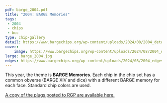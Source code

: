 ```yaml
---
pdf: barge_2004.pdf
title: "2004: BARGE Memories"
tags:
 - 2004
 - chips
 - bcc
type: chip-gallery
detail: https://www.bargechips.org/wp-content/uploads/2024/08/2004_detail.jpg
cover:
    image: https://www.bargechips.org/wp-content/uploads/2024/08/2004_detail.jpg
large: barge_2004.jpg
edges: https://www.bargechips.org/wp-content/uploads/2024/08/2004_edges.jpg
---
```

		
This year, the theme is **BARGE Memories**. Each chip in the chip set has a
common obverse (BARGE XIV and dice) with a different BARGE memory for each
face. Standard chip colors are used.

[A copy of the plugs posted to RGP are available here.](https://www.bargechips.org/wp-content/uploads/2024/09/2004-rgp-announcements.mbox_.txt)
